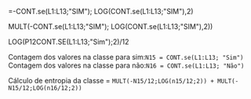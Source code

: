 =-CONT.se(L1:L13;"SIM"); LOG(CONT.se(L1:L13;"SIM"),2)

MULT(-CONT.se(L1:L13;"SIM"); LOG(CONT.se(L1:L13;"SIM"),2))

LOG(P12CONT.SE(L1:L13;"Sim");2)/12

Contagem dos valores na classe para sim:``N15 = CONT.se(L1:L13; "Sim")``
Contagem dos valores na classe para não:``N16 = CONT.se(L1:L13; "Não")``

Cálculo de entropia da classe = ``MULT(-N15/12;LOG(n15/12;2)) + MULT(-N15/12;LOG(n16/12;2))``